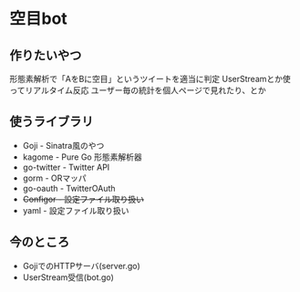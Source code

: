 # 空目bot
## 作りたいやつ

形態素解析で「AをBに空目」というツイートを適当に判定
UserStreamとか使ってリアルタイム反応
ユーザー毎の統計を個人ページで見れたり、とか

## 使うライブラリ
* Goji - Sinatra風のやつ
* kagome - Pure Go 形態素解析器
* go-twitter - Twitter API
* gorm - ORマッパ
* go-oauth - TwitterOAuth
* ~~Configor - 設定ファイル取り扱い~~
* yaml - 設定ファイル取り扱い

## 今のところ
* GojiでのHTTPサーバ(server.go)
* UserStream受信(bot.go)
